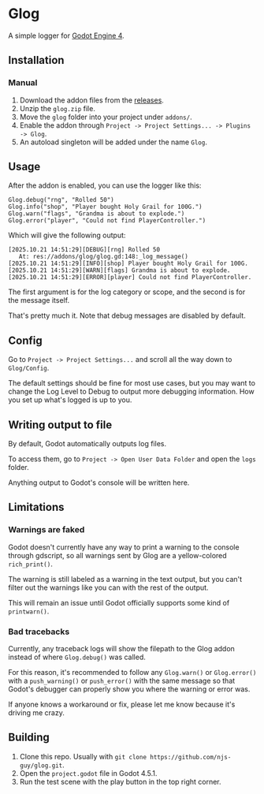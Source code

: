 # Glog

A simple logger for [Godot Engine 4](https://godotengine.org/).

## Installation

### Manual
1. Download the addon files from the [releases](https://github.com/njs-guy/glog/releases).
2. Unzip the `glog.zip` file.
3. Move the `glog` folder into your project under `addons/`.
3. Enable the addon through `Project -> Project Settings... -> Plugins -> Glog`.
4. An autoload singleton will be added under the name `Glog`.

## Usage

After the addon is enabled, you can use the logger like this:

```gdscript
Glog.debug("rng", "Rolled 50")
Glog.info("shop", "Player bought Holy Grail for 100G.")
Glog.warn("flags", "Grandma is about to explode.")
Glog.error("player", "Could not find PlayerController.")
```

Which will give the following output:
```
[2025.10.21 14:51:29][DEBUG][rng] Rolled 50
   At: res://addons/glog/glog.gd:148:_log_message()
[2025.10.21 14:51:29][INFO][shop] Player bought Holy Grail for 100G.
[2025.10.21 14:51:29][WARN][flags] Grandma is about to explode.
[2025.10.21 14:51:29][ERROR][player] Could not find PlayerController.
```

The first argument is for the log category or scope, and the second is for the message itself.

That's pretty much it. Note that debug messages are disabled by default.

## Config

Go to `Project -> Project Settings...` and scroll all the way down to `Glog/Config`.

The default settings should be fine for most use cases, but you may
want to change the Log Level to Debug to output more debugging information.
How you set up what's logged is up to you.

## Writing output to file

By default, Godot automatically outputs log files.

To access them, go to `Project -> Open User Data Folder` and open the `logs` folder.

Anything output to Godot's console will be written here.

## Limitations

### Warnings are faked

Godot doesn't currently have any way to print a warning to the console through gdscript,
so all warnings sent by Glog are a yellow-colored `rich_print()`.

The warning is still labeled as a warning in the text output,
but you can't filter out the warnings like you can with the rest of the output.

This will remain an issue until Godot officially supports some kind of `printwarn()`.

### Bad tracebacks

Currently, any traceback logs will show the filepath to the Glog addon
instead of where `Glog.debug()` was called.

For this reason, it's recommended to follow any `Glog.warn()` or `Glog.error()`
with a `push_warning()` or `push_error()` with the same message
so that Godot's debugger can properly show you where the warning or error was.

If anyone knows a workaround or fix, please let me know because it's driving me crazy.


## Building

1. Clone this repo. Usually with `git clone https://github.com/njs-guy/glog.git`.
2. Open the `project.godot` file in Godot 4.5.1.
3. Run the test scene with the play button in the top right corner.
